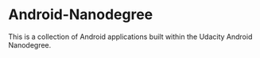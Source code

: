 # Android-Nanodegree
This is a collection of Android applications built within the Udacity Android Nanodegree.
